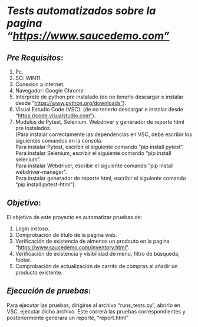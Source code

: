 # _Tests automatizados sobre la pagina “https://www.saucedemo.com”_

## _Pre Requisitos_:

1. Pc.  
2. SO: WIN11.  
3. Conexion a internet.  
4. Navegador: Google Chrome.  
5. Interprete de python pre instalado (de no tenerlo descargar e instalar desde “https://www.python.org/downloads”).  
6. Visual Estudio Code (VSC). (de no tenerlo descargar e instalar desde “https://code.visualstudio.com”).  
7. Modulos de Pytest, Selenium, Webdriver y generador de reporte html pre instalados.  
(Para instalar correctamente las dependencias en VSC, debe escribir los siguientes comandos en la consola.  
Para instalar Pytest, escribir el siguiente comando “pip install pytest“.  
Para instalar Selenium, escribir el siguiente comando “pip install selenium”.  
Para instalar Webdriver, escribir el siguiente comando “pip install webdriver-manager”.  
Para instalar generador de reporte html, escribir el siguiente comando “pip install pytest-html”).  

## _Objetivo_: 
El objetivo de este proyecto es automatizar pruebas de:  

1. Login exitoso.
2. Comprobación de titulo de la pagina web.
3. Verificación de existencia de almenos un prodcuto en la pagina “https://www.saucedemo.com/inventory.html”.
4. Verificación de existencia y visibilidad de menu, filtro de búsqueda, footer.
5. Comprobación de actualización de carrito de compras al añadir un producto existente.

## _Ejecución de pruebas_:  
Para ejecutar las pruebas, dirigirse al archivo “runs_tests.py”, abrirlo en VSC, ejecutar dicho archivo. Este correrá las pruebas correspondientes y posteriormente generara un reporte, “report.html”
